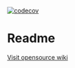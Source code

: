 [![codecov](https://codecov.io/gh/abenevaut/opensource/branch/master/graph/badge.svg?token=2WGIJNPJZK)](https://codecov.io/gh/abenevaut/opensource)

# Readme
[Visit opensource wiki](https://github.com/abenevaut/opensource/wiki)
